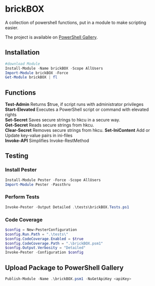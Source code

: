 # brickBOX

A collection of powershell functions, put in a module to make scripting easier. 

The project is available on [PowerShell Gallery](https://www.powershellgallery.com/packages/brickBOX).


## Installation

``` powershell
#download Module 
Install-Module -Name brickBOX -Scope AllUsers
Import-Module brickBOX -Force
Get-Module brickBOX | fl
```

## Functions

**Test-Admin** Returns $true, if script runs with administrator privileges  
**Start-Elevated** Executes a PowerShell script or command with elevated rights  
**Set-Secret** Saves secure strings to hkcu in a secure way.  
**Get-Secret** Reads secure strings from hkcu.  
**Clear-Secret** Removes secure strings from hkcu.
**Set-IniContent** Add or Update key-value pairs in ini-files  
**Invoke-API** Simplifies Invoke-RestMethod  


## Testing

### Install Pester

``` powershell
Install-Module Pester -Force -Scope AllUsers
Import-Module Pester -Passthru
```

### Perform Tests

``` powershell
Invoke-Pester -Output Detailed .\tests\brickBOX.Tests.ps1
```

### Code Coverage
``` powershell
$config = New-PesterConfiguration
$config.Run.Path = ".\tests\"
$config.CodeCoverage.Enabled = $true
$config.CodeCoverage.Path = ".\brickBOX.psm1"
$config.Output.Verbosity = "Detailed"
Invoke-Pester -Configuration $config
```


## Upload Package to PowerShell Gallery
``` powershell
Publish-Module -Name .\brickBOX.psm1 -NuGetApiKey <apiKey>
```
